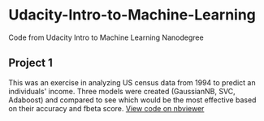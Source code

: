 # Udacity-Intro-to-Machine-Learning

Code from Udacity Intro to Machine Learning Nanodegree

## Project 1
This was an exercise in analyzing US census data from 1994 to predict an individuals' income. Three models were created (GaussianNB, SVC, Adaboost) and compared to see which would be the most effective based on their accuracy and fbeta score. [View code on nbviewer](https://nbviewer.org/github/jmcase8/Udacity-Intro-to-Machine-Learning/blob/main/Project%201/finding_donors.ipynb)
